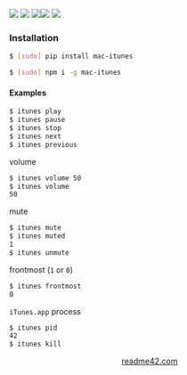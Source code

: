 <!--
https://readme42.com
-->



[![](https://img.shields.io/badge/OS-macOS-blue.svg?longCache=True)]()
[![](https://img.shields.io/pypi/v/mac-itunes.svg?maxAge=3600)](https://pypi.org/project/mac-itunes/)
[![](https://img.shields.io/npm/v/mac-itunes.svg?maxAge=3600)](https://www.npmjs.com/package/mac-itunes)[![](https://img.shields.io/badge/License-Unlicense-blue.svg?longCache=True)](https://unlicense.org/)
[![](https://github.com/andrewp-as-is/mac-itunes/workflows/tests42/badge.svg)](https://github.com/andrewp-as-is/mac-itunes/actions)

### Installation
```bash
$ [sudo] pip install mac-itunes
```

```bash
$ [sudo] npm i -g mac-itunes
```

#### Examples
```bash
$ itunes play
$ itunes pause
$ itunes stop
$ itunes next
$ itunes previous
```

volume
```bash
$ itunes volume 50
$ itunes volume
50
```

mute
```bash
$ itunes mute
$ itunes muted
1
$ itunes unmute
```

frontmost (`1` or `0`)
```bash
$ itunes frontmost
0
```

`iTunes.app` process
```bash
$ itunes pid
42
$ itunes kill
```

<p align="center">
    <a href="https://readme42.com/">readme42.com</a>
</p>
